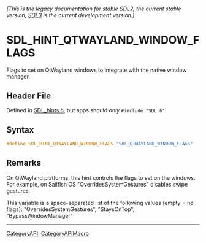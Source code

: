 ###### (This is the legacy documentation for stable SDL2, the current stable version; [SDL3](https://wiki.libsdl.org/SDL3/) is the current development version.)
# SDL_HINT_QTWAYLAND_WINDOW_FLAGS

Flags to set on QtWayland windows to integrate with the native window manager.

## Header File

Defined in [SDL_hints.h](https://github.com/libsdl-org/SDL/blob/SDL2/include/SDL_hints.h), but apps should _only_ `#include "SDL.h"`!

## Syntax

```c
#define SDL_HINT_QTWAYLAND_WINDOW_FLAGS "SDL_QTWAYLAND_WINDOW_FLAGS"
```

## Remarks

On QtWayland platforms, this hint controls the flags to set on the windows.
For example, on Sailfish OS "OverridesSystemGestures" disables swipe
gestures.

This variable is a space-separated list of the following values (empty = no
flags): "OverridesSystemGestures", "StaysOnTop", "BypassWindowManager"

----
[CategoryAPI](CategoryAPI), [CategoryAPIMacro](CategoryAPIMacro)

